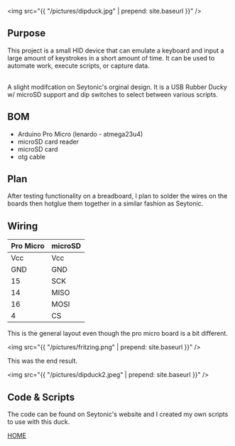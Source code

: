 <img src="{{ "/pictures/dipduck.jpg" | prepend: site.baseurl }}" />
## Purpose
   This project is a small HID device that can emulate a keyboard and input a large amount of keystrokes in a short amount of time. It can be used to automate work, execute scripts, or capture data.

<br>  A slight modifcation on Seytonic's orginal design. It is a USB Rubber Ducky w/ microSD support and dip switches to select between various scripts.

## BOM
  - Arduino Pro Micro (lenardo - atmega23u4)
  - microSD card reader
  - microSD card
  - otg cable

## Plan
  After testing functionality on a breadboard, I plan to solder the wires on the boards then hotglue them together in a similar fashion as Seytonic.

## Wiring

Pro Micro     | microSD
------------- | -------------
Vcc | Vcc
GND  | GND
15  | SCK
14  | MISO
16  | MOSI
4    | CS


  This is the general layout even though the pro micro board is a bit different.


<img src="{{ "/pictures/fritzing.png" | prepend: site.baseurl }}" />


This was the end result.


<img src="{{ "/pictures/dipduck2.jpeg" | prepend: site.baseurl }}" />

## Code & Scripts

The code can be found on Seytonic's website and I created my own scripts to use with this duck.

<a href="http://mitchellstride.com/">HOME</a>
